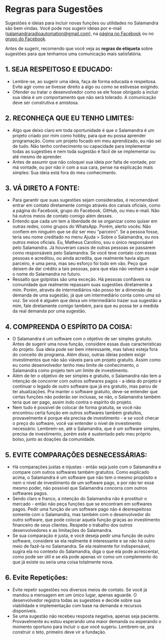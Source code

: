 # Regras para Sugestões

Sugestões e ideias para incluir novas funções ou utilidades no Salamandra são bem vindas. Você pode nos sugerir ideias por e-mail ([salamandraradioautomation@gmail.com](salamandraradioautomation@gmail.com)), na [página no Facebook](https://facebook.com/salamandraradiosoftware) ou no [grupo do Facebook](https://www.facebook.com/groups/720749659681127). 

Antes de sugerir, recomendo que você veja as **regras de etiqueta** sobre sugestões para que tenhamos uma comunicação mais satisfatória.

## 1. SEJA RESPEITOSO E EDUCADO:
- Lembre-se, ao sugerir uma ideia, faça de forma educada e respeitosa. Evite agir como se tivesse direito a algo ou como se estivesse exigindo. 
- Ofender ou tratar o desenvolvedor como se ele fosse obrigado a incluir sua ideia é um comportamento que não será tolerado. A comunicação deve ser construtiva e amistosa.

## 2. RECONHEÇA QUE EU TENHO LIMITES:
- Algo que deixo claro em toda oportunidade é que o Salamandra é um projeto criado por mim como hobby, para que eu possa aprender programação. Como um projeto focado em meu aprendizado, eu não sei de tudo. Não tenho conhecimento ou capacidade para implementar todas as sugestões e nem toda sugestão é fácil de se implementar ou até mesmo de aprender.
- Antes de assumir que não coloquei sua ideia por falta de vontade, por má vontade, ou por não ir com a sua cara, pense na explicação mais simples: Sua ideia está fora do meu conhecimento.

## 3. VÁ DIRETO A FONTE:  
- Para garantir que suas sugestões sejam consideradas, é recomendável entrar em contato diretamente comigo através dos canais oficiais, como a página do Facebook, grupo do Facebook, GitHub, ou meu e-mail. Não há outros meios de contato comigo além desses.
- Entendo que cada um tem a liberdade de se organizar como quiser em outras redes, como grupos do WhatsApp. Porém, alerto vocês: Não confiem em ninguém que se diz ser meu "parceiro". Se a pessoa fosse, teria seu nome creditado no menu Ajuda > Sobre o Salamandra, ou nos outros meios oficiais. Eu, Matheus Carolino, sou o único responsável pelo Salamandra. Já houveram casos de outras pessoas se passarem como responsáveis pelo Salamandra. Se você teve contato com essas pessoas e acreditou, ou ainda acredita, que realmente havia algum parceiro, é uma pena, mas seu esforço foi todo em vão. Peço que deixem de dar crédito a tais pessoas, para que elas não venham a sujar o nome do Salamandra no futuro.
- Ressalto que golpistas são uma exceção. Há pessoas confiáveis na comunidade que realmente repassam suas sugestões diretamente a mim. Porém, através de intermediários não posso ter a dimensão da demanda de uma sugestão, já que um intermediário conta como uma só voz. Se você é alguém que deixa um intermediário trazer sua sugestão a mim, fale diretamente comigo também, para que eu possa ter a medida da real demanda por uma sugestão.

## 4. COMPREENDA O ESPÍRITO DA COISA:
- O Salamandra é um software com o objetivo de ser simples gratuito. Antes de sugerir uma nova função, considere essas duas características do projeto. Sua ideia pode ser bem interessante, mas talvez esteja fora do conceito do programa. Além disso, outras ideias podem exigir investimentos que não são viáveis para um projeto gratuito. Assim como eu como desenvolvedor tenho meu limite de conhecimento, o Salamandra como projeto tem um limite de investimento.
- Além de ter o objetivo de ser simples e gratuito, o Salamandra não tem a intenção de concorrer com outros softwares pagos - a ideia do projeto é continuar o legado de outro software que já era gratuito, mas parou de ter atualizações. Pra manter o software gratuito, deve-se entender que certas funções não poderão ser inclusas, se não, o Salamandra também teria que ser pago, assim indo contra o espírito do projeto.
- Nem tudo é possível de colocar de forma gratuita, se você não encontrou certa função em outros softwares também gratuitos, provavelmente é porque ela precisa de investimento - e se você checar o preço do software, você vai entender o nível de investimento necessário. Lembrem-se, até o Salamandra, que é um software simples, precisa de investimento, porém este é sustentado pelo meu próprio bolso, junto as doações da comunidade.

## 5. EVITE COMPARAÇÕES DESNECESSÁRIAS:
- Há comparações justas e injustas - então seja justo com o Salamandra e compare com outros softwares também gratuitos. Como explicado acima, o Salamandra é um software que não tem o mesmo propósito e nem o nível de investimento de um software pago, e por não ter esse mesmo poder, não possível que Salamandra concorra com outros softwares pagos.
- Sendo claro e franco, a intenção do Salamandra não é prostituir o mercado - então não peça funções que se encontram em softwares pagos. Pedir uma função de um software pago não é desrespeitoso somente com o Salamandra, mas também com o desenvolvedor do outro software, que pode colocar aquela função graças ao investimento financeiro de seus clientes. Respeite o trabalho dos outros desenvolvedores e as limitações do Salamandra.
- Se sua comparação é justa, e você deseja pedir uma função de outro software, considere se ela realmente é interessante e se não há outro meio de fazê-la no Salamandra. Se ela realmente for indispensável, sugira ela no contexto do Salamandra, diga o que ela pode acrescentar, como pode ser útil e se ela pode apenas vir como um complemento do que já existe ou seria uma coisa totalmente nova.

## 6. Evite Repetições:
- Evite repetir sugestões nos diversos meios de contato. Se você já mandou a mensagem em um único lugar, apenas aguarde. O desenvolvedor registra todas as sugestões e decide sobre sua viabilidade e implementação com base na demanda e recursos disponíveis.
- Se uma sugestão não recebeu resposta negativa, apenas seja paciente. Provavelmente eu estou esperando uma maior demanda ou esperando o momento oportuno para incluir o que você sugeriu. Lembrem-se, pra construir o teto, primeiro deve vir a fundação.